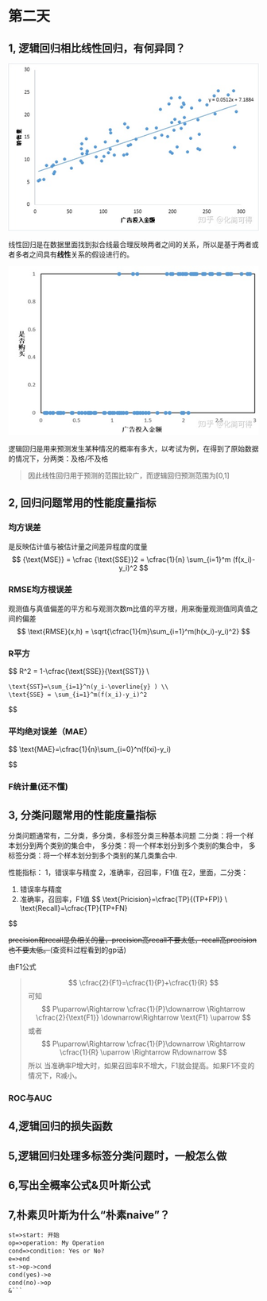 
# 第二天

## 1, 逻辑回归相比线性回归，有何异同？
![image](/image/线性回归.jpg)

线性回归是在数据里面找到拟合线最合理反映两者之间的关系，所以是基于两者或者多者之间具有**线性**关系的假设进行的。

![image](/image/逻辑回归.jpg)

逻辑回归是用来预测发生某种情况的概率有多大，以考试为例，在得到了原始数据的情况下，分两类：及格/不及格
>因此线性回归用于预测的范围比较广，而逻辑回归预测范围为[0,1]




## 2, 回归问题常用的性能度量指标
### 均方误差
是反映估计值与被估计量之间差异程度的度量
$$
    {\text{MSE}} = \cfrac {\text{SSE}}2 = \cfrac{1}{n} \sum_{i=1}^m (f(x_i)-y_i)^2
$$

### RMSE均方根误差
观测值与真值偏差的平方和与观测次数m比值的平方根，用来衡量观测值同真值之间的偏差
$$
    \text{RMSE}(x,h) = \sqrt{\cfrac{1}{m}\sum_{i=1}^m(h(x_i)-y_i)^2}
$$

### R平方
$$
    R^2 = 1-\cfrac{\text{SSE}}{\text{SST}} \\

    \text{SST}=\sum_{i=1}^n(y_i-\overline{y} ) \\
    \text{SSE} = \sum_{i=1}^m(f(x_i)-y_i)^2
$$

### 平均绝对误差（MAE）
$$
    \text{MAE}=\cfrac{1}{n}\sum_{i=0}^n(f(xi)-y_i)

$$

### F统计量(还不懂)




## 3, 分类问题常用的性能度量指标
分类问题通常有，二分类，多分类，多标签分类三种基本问题
二分类：将一个样本划分到两个类别的集合中，
多分类：将一个样本划分到多个类别的集合中，
多标签分类：将一个样本划分到多个类别的某几类集合中.

性能指标：
1，错误率与精度
2，准确率，召回率，F1值
在2，里面，二分类：
1. 错误率与精度
2. 准确率，召回率，F1值
$$
    \text{Pricision}=\cfrac{TP}{(TP+FP)} \\
    \text{Recall}=\cfrac{TP}{TP+FN}

$$


~~precision和recall是负相关的量，precision高recall不要太低，recall高precision也不要太低。~~(查资料过程看到的gp话)

由F1公式
>$$
    \cfrac{2}{F1}=\cfrac{1}{P}+\cfrac{1}{R}
>$$
可知
>$$
    P\uparrow\Rightarrow \cfrac{1}{P}\downarrow \Rightarrow \cfrac{2}{\text{F1}} \downarrow\Rightarrow \text{F1} \uparrow
>$$
或者
>$$
    P\uparrow\Rightarrow \cfrac{1}{P}\downarrow \Rightarrow \cfrac{1}{R} \uparrow \Rightarrow R\downarrow   
>$$
所以
>当准确率P增大时，如果召回率R不增大，F1就会提高。如果F1不变的情况下，R减小。

### ROC与AUC


## 4,逻辑回归的损失函数


## 5,逻辑回归处理多标签分类问题时，一般怎么做


## 6,写出全概率公式\&贝叶斯公式


## 7,朴素贝叶斯为什么“朴素naive”？


```flow
st=>start: 开始
op=>operation: My Operation
cond=>condition: Yes or No?
e=>end
st->op->cond
cond(yes)->e
cond(no)->op
&```